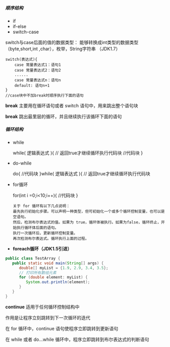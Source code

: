 ##### 顺序结构	

- if	
- if-else
- switch-case

switch与case后面的值的数据类型： 能够转换成int类型的数据类型（byte,short,int ,char），枚举，String字符串  （JDK1.7）

```
switch(表达式){
	case 常量表达式1：语句1
	case 常量表达式2：语句2
	......
	case 常量表达式n：语句n
	default: 语句n+1
}
//case块中不加break时顺序执行下面的语句
```

**break** 主要用在循环语句或者 switch 语句中，用来跳出整个语句块

**break** 跳出最里层的循环，并且继续执行该循环下面的语句



##### 循环结构

- while 

  while( 逻辑表达式 ){  // 返回true才继续循环执行代码块
  	//代码块
  }

- do-while

  do{
  	//代码块
  }while( 逻辑表达式 ){  // 返回true才继续循环执行代码块

- for循环  

  for(int i =0;i<10;i++){
  		//代码块
  	}  

  ~~~
  关于 for 循环有以下几点说明：
  最先执行初始化步骤。可以声明一种类型，但可初始化一个或多个循环控制变量，也可以是空语句。
  然后，检测布尔表达式的值。如果为 true，循环体被执行。如果为false，循环终止，开始执行循环体后面的语句。
  执行一次循环后，更新循环控制变量。
  再次检测布尔表达式。循环执行上面的过程。
  ~~~

- **foreach循环（JDK1.5引进）**

~~~java
public class TestArray {
   public static void main(String[] args) {
      double[] myList = {1.9, 2.9, 3.4, 3.5};
      // 打印所有数组元素
      for (double element: myList) {
         System.out.println(element);
      }
   }
}
~~~

**continue** 适用于任何循环控制结构中

作用是让程序立刻跳转到下一次循环的迭代

在 for 循环中，continue 语句使程序立即跳转到更新语句

在 while 或者 do…while 循环中，程序立即跳转到布尔表达式的判断语句